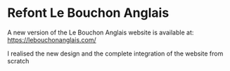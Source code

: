 # Refont Le Bouchon Anglais

A new version of the Le Bouchon Anglais website is available at: https://lebouchonanglais.com/

I realised the new design and the complete integration of the website from scratch
